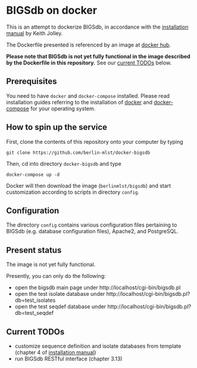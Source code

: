 # BIGSdb on docker

This is an attempt to dockerize BIGSdb, in accordance with the [installation manual](https://bigsdb.readthedocs.io/en/latest/) by Keith Jolley.

The Dockerfile presented is referenced by an image at [docker hub](https://hub.docker.com/r/berlinmlst/bigsdb/). 

**Please note that BIGSdb is not yet fully functional in the image described by the Dockerfile in this repository.** See our [current TODOs](#current-todos) below.

## Prerequisites

You need to have `docker` and `docker-compose` installed. Please read installation guides referring to the installation of [docker](https://docs.docker.com/install/) and [docker-compose](https://docs.docker.com/compose/install/) for your operating system.

## How to spin up the service

First, clone the contents of this repository onto your computer by typing

    git clone https://github.com/berlin-mlst/docker-bigsdb
    
Then, cd into directory `docker-bigsdb` and type

    docker-compose up -d
    
Docker will then download the image (`berlinmlst/bigsdb`) and start customization according to scripts in directory `config`.

## Configuration

The directory `config` contains various configuration files pertaining to BIGSdb (e.g. database configuration files), Apache2, and PostgreSQL. 

## Present status

The image is not yet fully functional. 

Presently, you can only do the following:

  * open the bigsdb main page under http://localhost/cgi-bin/bigsdb.pl
  * open the test isolate database under http://localhost/cgi-bin/bigsdb.pl?db=test_isolates
  * open the test seqdef database under http://localhost/cgi-bin/bigsdb.pl?db=test_seqdef

## Current TODOs

  * customize sequence definition and isolate databases from template (chapter 4 of [installation manual](https://bigsdb.readthedocs.io/en/latest/))
  * run BIGSdb RESTful interface (chapter 3.13)
